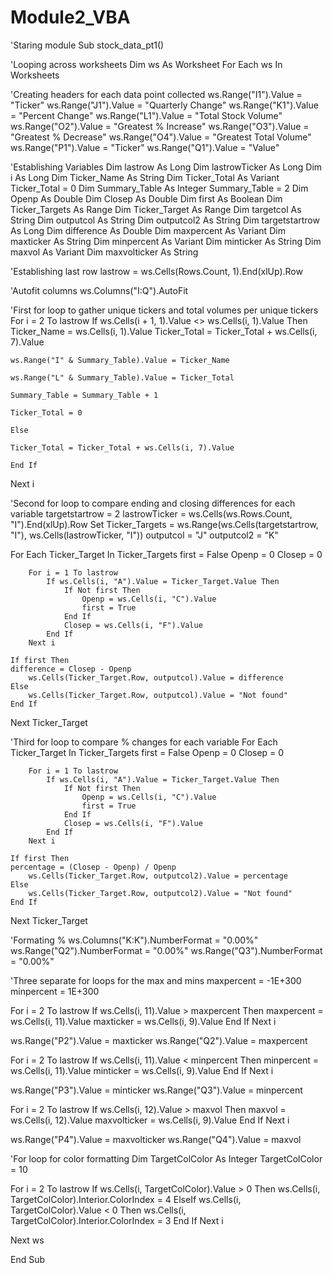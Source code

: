 # Module2_VBA

'Staring module
Sub stock_data_pt1()

'Looping across worksheets
Dim ws As Worksheet
For Each ws In Worksheets

'Creating headers for each data point collected
ws.Range("I1").Value = "Ticker"
ws.Range("J1").Value = "Quarterly Change"
ws.Range("K1").Value = "Percent Change"
ws.Range("L1").Value = "Total Stock Volume"
ws.Range("O2").Value = "Greatest % Increase"
ws.Range("O3").Value = "Greatest % Decrease"
ws.Range("O4").Value = "Greatest Total Volume"
ws.Range("P1").Value = "Ticker"
ws.Range("Q1").Value = "Value"

'Establishing Variables
Dim lastrow As Long
Dim lastrowTicker As Long
Dim i As Long
Dim Ticker_Name As String
Dim Ticker_Total As Variant
Ticker_Total = 0
Dim Summary_Table As Integer
Summary_Table = 2
Dim Openp As Double
Dim Closep As Double
Dim first As Boolean
Dim Ticker_Targets As Range
Dim Ticker_Target As Range
Dim targetcol As String
Dim outputcol As String
Dim outputcol2 As String
Dim targetstartrow As Long
Dim difference As Double
Dim maxpercent As Variant
Dim maxticker As String
Dim minpercent As Variant
Dim minticker As String
Dim maxvol As Variant
Dim maxvolticker As String

'Establishing last row
lastrow = ws.Cells(Rows.Count, 1).End(xlUp).Row

'Autofit columns
ws.Columns("I:Q").AutoFit

'First for loop to gather unique tickers and total volumes per unique tickers
For i = 2 To lastrow
    If ws.Cells(i + 1, 1).Value <> ws.Cells(i, 1).Value Then
    Ticker_Name = ws.Cells(i, 1).Value
    Ticker_Total = Ticker_Total + ws.Cells(i, 7).Value
    
    ws.Range("I" & Summary_Table).Value = Ticker_Name
    
    ws.Range("L" & Summary_Table).Value = Ticker_Total

    Summary_Table = Summary_Table + 1

    Ticker_Total = 0

    Else

    Ticker_Total = Ticker_Total + ws.Cells(i, 7).Value

    End If

  Next i

'Second for loop to compare ending and closing differences for each variable
targetstartrow = 2
lastrowTicker = ws.Cells(ws.Rows.Count, "I").End(xlUp).Row
Set Ticker_Targets = ws.Range(ws.Cells(targetstartrow, "I"), ws.Cells(lastrowTicker, "I"))
outputcol = "J"
outputcol2 = "K"

For Each Ticker_Target In Ticker_Targets
    first = False
    Openp = 0
    Closep = 0
    
        For i = 1 To lastrow
            If ws.Cells(i, "A").Value = Ticker_Target.Value Then
                If Not first Then
                    Openp = ws.Cells(i, "C").Value
                    first = True
                End If
                Closep = ws.Cells(i, "F").Value
            End If
        Next i
        
    If first Then
    difference = Closep - Openp
        ws.Cells(Ticker_Target.Row, outputcol).Value = difference
    Else
        ws.Cells(Ticker_Target.Row, outputcol).Value = "Not found"
    End If
    
Next Ticker_Target

'Third for loop to compare % changes for each variable
For Each Ticker_Target In Ticker_Targets
    first = False
    Openp = 0
    Closep = 0
    
        For i = 1 To lastrow
            If ws.Cells(i, "A").Value = Ticker_Target.Value Then
                If Not first Then
                    Openp = ws.Cells(i, "C").Value
                    first = True
                End If
                Closep = ws.Cells(i, "F").Value
            End If
        Next i
        
    If first Then
    percentage = (Closep - Openp) / Openp
        ws.Cells(Ticker_Target.Row, outputcol2).Value = percentage
    Else
        ws.Cells(Ticker_Target.Row, outputcol2).Value = "Not found"
    End If
    
Next Ticker_Target

'Formating %
ws.Columns("K:K").NumberFormat = "0.00%"
ws.Range("Q2").NumberFormat = "0.00%"
ws.Range("Q3").NumberFormat = "0.00%"

'Three separate for loops for the max and mins
maxpercent = -1E+300
minpercent = 1E+300

For i = 2 To lastrow
    If ws.Cells(i, 11).Value > maxpercent Then
        maxpercent = ws.Cells(i, 11).Value
        maxticker = ws.Cells(i, 9).Value
    End If
Next i

ws.Range("P2").Value = maxticker
ws.Range("Q2").Value = maxpercent

For i = 2 To lastrow
    If ws.Cells(i, 11).Value < minpercent Then
        minpercent = ws.Cells(i, 11).Value
        minticker = ws.Cells(i, 9).Value
    End If
Next i

ws.Range("P3").Value = minticker
ws.Range("Q3").Value = minpercent

For i = 2 To lastrow
    If ws.Cells(i, 12).Value > maxvol Then
        maxvol = ws.Cells(i, 12).Value
        maxvolticker = ws.Cells(i, 9).Value
    End If
Next i

ws.Range("P4").Value = maxvolticker
ws.Range("Q4").Value = maxvol

'For loop for color formatting
Dim TargetColColor As Integer
TargetColColor = 10

For i = 2 To lastrow
    If ws.Cells(i, TargetColColor).Value > 0 Then
        ws.Cells(i, TargetColColor).Interior.ColorIndex = 4
    ElseIf ws.Cells(i, TargetColColor).Value < 0 Then
        ws.Cells(i, TargetColColor).Interior.ColorIndex = 3
    End If
Next i
   
Next ws

End Sub

